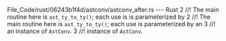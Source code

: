 File_Code/rust/06243b1f4d/astconv/astconv_after.rs --- Rust
2 //! The main routine here is `ast_ty_to_ty()`; each use is is parameterized by                                                                             2 //! The main routine here is `ast_ty_to_ty()`; each use is parameterized by an
3 //! an instance of `AstConv`.                                                                                                                              3 //! instance of `AstConv`.

